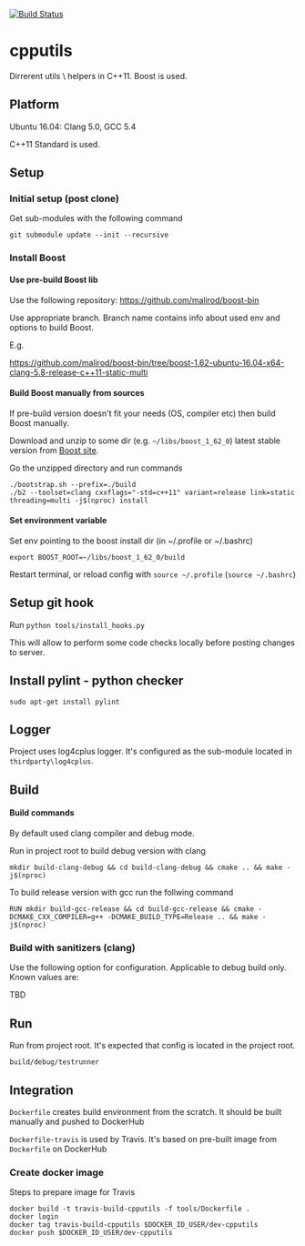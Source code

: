 [![Build Status](https://travis-ci.org/malirod/cpputils.svg?branch=master)](https://travis-ci.org/malirod/cpputils)

# cpputils
Dirrerent utils \ helpers in C++11. Boost is used.

## Platform

Ubuntu 16.04: Clang 5.0, GCC 5.4

C++11 Standard is used.

## Setup

### Initial setup (post clone)

Get sub-modules with the following command

`git submodule update --init --recursive`

### Install Boost

#### Use pre-build Boost lib

Use the following repository: https://github.com/malirod/boost-bin

Use appropriate branch. Branch name contains info about used env and options to build Boost.

E.g.

https://github.com/malirod/boost-bin/tree/boost-1.62-ubuntu-16.04-x64-clang-5.8-release-c++11-static-multi

#### Build Boost manually from sources
If pre-build version doesn't fit your needs (OS, compiler etc) then build Boost manually.

Download and unzip to some dir (e.g. `~/libs/boost_1_62_0`) latest stable version from [Boost site](http://www.boost.org/).

Go the unzipped directory and run commands

```
./bootstrap.sh --prefix=./build
./b2 --toolset=clang cxxflags="-std=c++11" variant=release link=static threading=multi -j$(nproc) install

```

#### Set environment variable
Set env pointing to the boost install dir (in ~/.profile or ~/.bashrc)

`export BOOST_ROOT=~/libs/boost_1_62_0/build`

Restart terminal, or reload config with `source ~/.profile` (`source ~/.bashrc`)

## Setup git hook

Run `python tools/install_hooks.py`

This will allow to perform some code checks locally before posting changes to server.

## Install pylint - python checker

`sudo apt-get install pylint`

## Logger

Project uses log4cplus logger. It's configured as the sub-module located in `thirdparty\log4cplus`.

## Build

#### Build commands

By default used clang compiler and debug mode.

Run in project root to build debug version with clang

`mkdir build-clang-debug && cd build-clang-debug && cmake .. && make -j$(nproc)`

To build release version with gcc run the follwing command

`RUN mkdir build-gcc-release && cd build-gcc-release && cmake -DCMAKE_CXX_COMPILER=g++ -DCMAKE_BUILD_TYPE=Release .. && make -j$(nproc)`

### Build with sanitizers (clang)

Use the following option for configuration. Applicable to debug build only. Known values are:

TBD

## Run

Run from project root. It's expected that config is located in the project root.

`build/debug/testrunner`

## Integration

`Dockerfile` creates build environment from the scratch. It should be built manually and pushed to DockerHub

`Dockerfile-travis` is used by Travis. It's based on pre-built image from `Dockerfile` on DockerHub

### Create docker image

Steps to prepare image for Travis

```
docker build -t travis-build-cpputils -f tools/Dockerfile .
docker login
docker tag travis-build-cpputils $DOCKER_ID_USER/dev-cpputils
docker push $DOCKER_ID_USER/dev-cpputils
```
